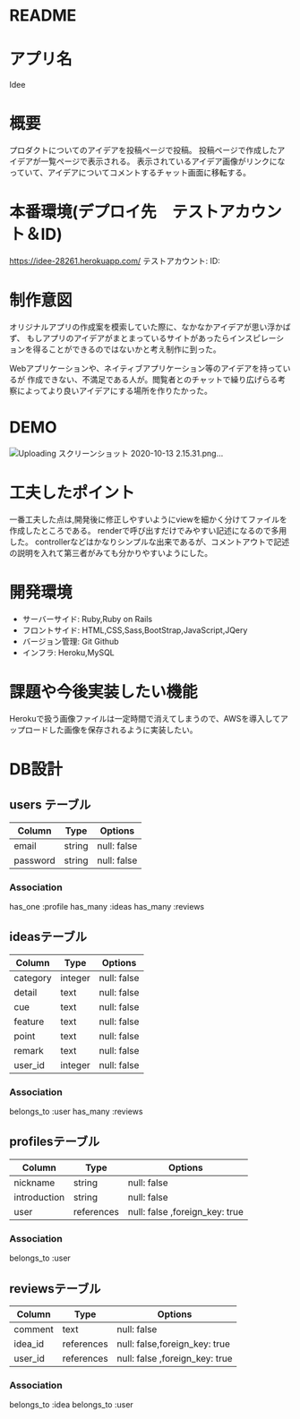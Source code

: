 # README

# アプリ名
Idee

# 概要
プロダクトについてのアイデアを投稿ページで投稿。
投稿ページで作成したアイデアが一覧ページで表示される。
表示されているアイデア画像がリンクになっていて、アイデアについてコメントするチャット画面に移転する。

# 本番環境(デプロイ先　テストアカウント＆ID)
 https://idee-28261.herokuapp.com/
 テストアカウント:
 ID:

 # 制作意図
 オリジナルアプリの作成案を模索していた際に、なかなかアイデアが思い浮かばず、
 もしアプリのアイデアがまとまっているサイトがあったらインスピレーションを得ることができるのではないかと考え制作に到った。

 Webアプリケーションや、ネイティブアプリケーション等のアイデアを持っているが
作成できない、不満足である人が。閲覧者とのチャットで繰り広げらる考察によってより良いアイデアにする場所を作りたかった。
# DEMO
![Uploading スクリーンショット 2020-10-13 2.15.31.png…]()

# 工夫したポイント
一番工夫した点は,開発後に修正しやすいようにviewを細かく分けてファイルを作成したところである。
renderで呼び出すだけでみやすい記述になるので多用した。
controllerなどはかなりシンプルな出来であるが、コメントアウトで記述の説明を入れて第三者がみても分かりやすいようにした。


# 開発環境
- サーバーサイド: Ruby,Ruby on Rails
- フロントサイド: HTML,CSS,Sass,BootStrap,JavaScript,JQery
- バージョン管理: Git Github
- インフラ: Heroku,MySQL

# 課題や今後実装したい機能
Herokuで扱う画像ファイルは一定時間で消えてしまうので、AWSを導入してアップロードした画像を保存されるように実装したい。
# DB設計

## users テーブル
| Column                | Type    | Options     |
| --------------------- | ------- | ----------- |
| email                 | string  | null: false |
| password              | string  | null: false |
### Association
  has_one :profile
  has_many :ideas
  has_many :reviews
 
 ##  ideasテーブル
| Column           | Type       | Options                        |
| ---------------- | ---------- | ------------------------------ |
| category             | integer | null: false |
| detail               | text    | null: false |
| cue                  | text    | null: false                    |
| feature              | text    | null: false                    |
| point                | text    | null: false                    |
| remark               | text    | null: false                    |
| user_id              | integer    | null: false                    |

### Association
belongs_to :user
has_many :reviews

##  profilesテーブル
| Column           | Type       | Options                        |
| ---------------- | ---------- | ------------------------------ |
| nickname             | string | null: false |
| introduction           | string   | null: false |
| user               |references|null: false ,foreign_key: true|
### Association
belongs_to :user

##  reviewsテーブル
| Column           | Type       | Options                        |
| ---------------- | ---------- | ------------------------------ |
| comment            | text | null: false |
| idea_id       | references   | null: false,foreign_key: true |
| user_id               |references|null: false ,foreign_key: true|
### Association
belongs_to :idea
belongs_to :user

